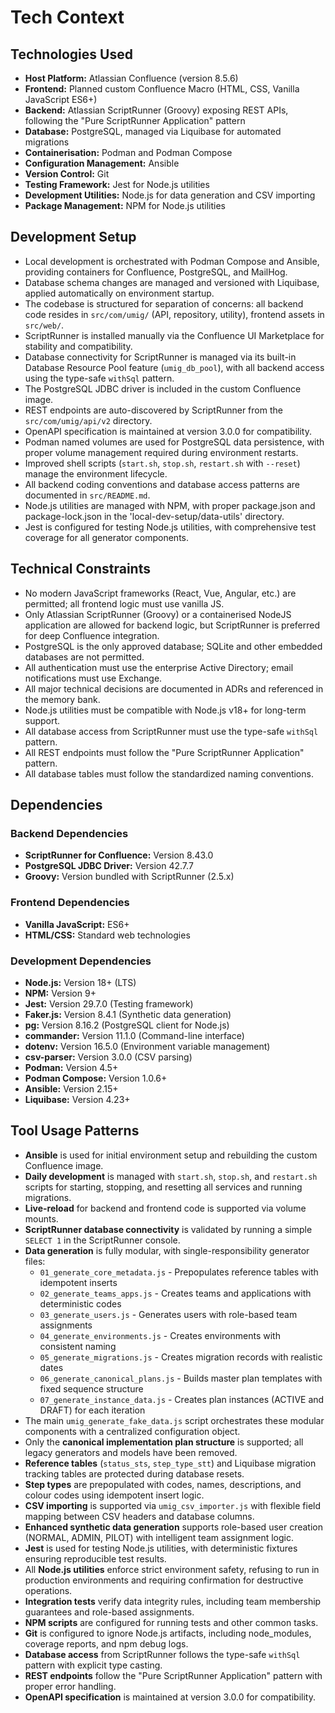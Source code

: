 # Tech Context

## Technologies Used

- **Host Platform:** Atlassian Confluence (version 8.5.6)
- **Frontend:** Planned custom Confluence Macro (HTML, CSS, Vanilla JavaScript ES6+)
- **Backend:** Atlassian ScriptRunner (Groovy) exposing REST APIs, following the "Pure ScriptRunner Application" pattern
- **Database:** PostgreSQL, managed via Liquibase for automated migrations
- **Containerisation:** Podman and Podman Compose
- **Configuration Management:** Ansible
- **Version Control:** Git
- **Testing Framework:** Jest for Node.js utilities
- **Development Utilities:** Node.js for data generation and CSV importing
- **Package Management:** NPM for Node.js utilities

## Development Setup

- Local development is orchestrated with Podman Compose and Ansible, providing containers for Confluence, PostgreSQL, and MailHog.
- Database schema changes are managed and versioned with Liquibase, applied automatically on environment startup.
- The codebase is structured for separation of concerns: all backend code resides in `src/com/umig/` (API, repository, utility), frontend assets in `src/web/`.
- ScriptRunner is installed manually via the Confluence UI Marketplace for stability and compatibility.
- Database connectivity for ScriptRunner is managed via its built-in Database Resource Pool feature (`umig_db_pool`), with all backend access using the type-safe `withSql` pattern.
- The PostgreSQL JDBC driver is included in the custom Confluence image.
- REST endpoints are auto-discovered by ScriptRunner from the `src/com/umig/api/v2` directory.
- OpenAPI specification is maintained at version 3.0.0 for compatibility.
- Podman named volumes are used for PostgreSQL data persistence, with proper volume management required during environment restarts.
- Improved shell scripts (`start.sh`, `stop.sh`, `restart.sh` with `--reset`) manage the environment lifecycle.
- All backend coding conventions and database access patterns are documented in `src/README.md`.
- Node.js utilities are managed with NPM, with proper package.json and package-lock.json in the 'local-dev-setup/data-utils' directory.
- Jest is configured for testing Node.js utilities, with comprehensive test coverage for all generator components.

## Technical Constraints

- No modern JavaScript frameworks (React, Vue, Angular, etc.) are permitted; all frontend logic must use vanilla JS.
- Only Atlassian ScriptRunner (Groovy) or a containerised NodeJS application are allowed for backend logic, but ScriptRunner is preferred for deep Confluence integration.
- PostgreSQL is the only approved database; SQLite and other embedded databases are not permitted.
- All authentication must use the enterprise Active Directory; email notifications must use Exchange.
- All major technical decisions are documented in ADRs and referenced in the memory bank.
- Node.js utilities must be compatible with Node.js v18+ for long-term support.
- All database access from ScriptRunner must use the type-safe `withSql` pattern.
- All REST endpoints must follow the "Pure ScriptRunner Application" pattern.
- All database tables must follow the standardized naming conventions.

## Dependencies

### Backend Dependencies

- **ScriptRunner for Confluence:** Version 8.43.0
- **PostgreSQL JDBC Driver:** Version 42.7.7
- **Groovy:** Version bundled with ScriptRunner (2.5.x)

### Frontend Dependencies

- **Vanilla JavaScript:** ES6+
- **HTML/CSS:** Standard web technologies

### Development Dependencies

- **Node.js:** Version 18+ (LTS)
- **NPM:** Version 9+
- **Jest:** Version 29.7.0 (Testing framework)
- **Faker.js:** Version 8.4.1 (Synthetic data generation)
- **pg:** Version 8.16.2 (PostgreSQL client for Node.js)
- **commander:** Version 11.1.0 (Command-line interface)
- **dotenv:** Version 16.5.0 (Environment variable management)
- **csv-parser:** Version 3.0.0 (CSV parsing)
- **Podman:** Version 4.5+
- **Podman Compose:** Version 1.0.6+
- **Ansible:** Version 2.15+
- **Liquibase:** Version 4.23+

## Tool Usage Patterns

- **Ansible** is used for initial environment setup and rebuilding the custom Confluence image.
- **Daily development** is managed with `start.sh`, `stop.sh`, and `restart.sh` scripts for starting, stopping, and resetting all services and running migrations.
- **Live-reload** for backend and frontend code is supported via volume mounts.
- **ScriptRunner database connectivity** is validated by running a simple `SELECT 1` in the ScriptRunner console.
- **Data generation** is fully modular, with single-responsibility generator files:
  - `01_generate_core_metadata.js` - Prepopulates reference tables with idempotent inserts
  - `02_generate_teams_apps.js` - Creates teams and applications with deterministic codes
  - `03_generate_users.js` - Generates users with role-based team assignments
  - `04_generate_environments.js` - Creates environments with consistent naming
  - `05_generate_migrations.js` - Creates migration records with realistic dates
  - `06_generate_canonical_plans.js` - Builds master plan templates with fixed sequence structure
  - `07_generate_instance_data.js` - Creates plan instances (ACTIVE and DRAFT) for each iteration
- The main `umig_generate_fake_data.js` script orchestrates these modular components with a centralized configuration object.
- Only the **canonical implementation plan structure** is supported; all legacy generators and models have been removed.
- **Reference tables** (`status_sts`, `step_type_stt`) and Liquibase migration tracking tables are protected during database resets.
- **Step types** are prepopulated with codes, names, descriptions, and colour codes using idempotent insert logic.
- **CSV importing** is supported via `umig_csv_importer.js` with flexible field mapping between CSV headers and database columns.
- **Enhanced synthetic data generation** supports role-based user creation (NORMAL, ADMIN, PILOT) with intelligent team assignment logic.
- **Jest** is used for testing Node.js utilities, with deterministic fixtures ensuring reproducible test results.
- All **Node.js utilities** enforce strict environment safety, refusing to run in production environments and requiring confirmation for destructive operations.
- **Integration tests** verify data integrity rules, including team membership guarantees and role-based assignments.
- **NPM scripts** are configured for running tests and other common tasks.
- **Git** is configured to ignore Node.js artifacts, including node_modules, coverage reports, and npm debug logs.
- **Database access** from ScriptRunner follows the type-safe `withSql` pattern with explicit type casting.
- **REST endpoints** follow the "Pure ScriptRunner Application" pattern with proper error handling.
- **OpenAPI specification** is maintained at version 3.0.0 for compatibility.
